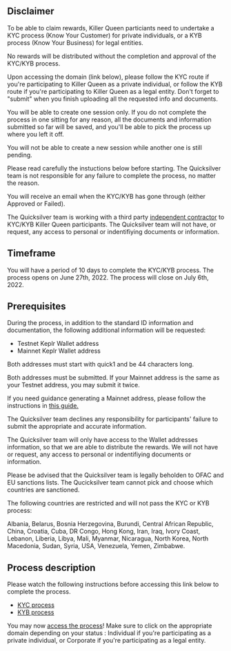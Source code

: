 ## Disclaimer 

To be able to claim rewards, Killer Queen particiants need to undertake a KYC process (Know Your Customer) for private individuals, 
or a KYB process (Know Your Business) for legal entities. 

No rewards will be distributed without the completion and approval of the KYC/KYB process.  

Upon accessing the domain (link below), please follow the KYC route if you're participating to Killer Queen as a private individual, or follow
the KYB route if you're participating to Killer Queen as a legal entity. Don't forget to "submit" when you finish uploading all the requested 
info and documents.

You will be able to create one session only. If you do not complete the process in one sitting for any reason, all the documents and information
submitted so far will be saved, and you'll be able to pick the process up where you left it off. 

You will not be able to create a new session while another one is still pending.

Please read carefully the instuctions below before starting. The Quicksilver team is not responsible for any failure to complete the process, 
no matter the reason. 

You will receive an email when the KYC/KYB has gone through (either Approved or Failed).

The Quicksilver team is working with a third party [independent contractor](https://synaps.io/) to KYC/KYB Killer Queen participants. 
The Quicksilver team will not have, or request, any access to personal or indentifiying documents or information. 

## Timeframe

You will have a period of 10 days to complete the KYC/KYB process.
The process opens on June 27th, 2022.
The process will close on July 6th, 2022.

## Prerequisites 

During the process, in addition to the standard ID information and documentation, the following additional information will be requested:

- Testnet Keplr Wallet address
- Mainnet Keplr Wallet address

Both addresses must start with quick1 and be 44 characters long.

Both addresses must be submitted. If your Mainnet address is the same as your Testnet address, you may submit it twice.

If you need guidance generating a Mainnet address, please follow the instructions in [this guide.](https://github.com/rishisidhu/Quicksilver-guides/blob/main/generating_quicksilver_address.md) 

The Quicksilver team declines any responsibility for participants' failure to submit the appropriate and accurate information. 

The Quicksilver team will only have access to the Wallet addresses information, so that we are able to distribute the rewards. We will not have 
or request, any access to personal or indentifiying documents or information. 

Please be advised that the Quicksilver team is legally beholden to OFAC and EU sanctions lists. The Qucicksilver team cannot pick and choose which countries are sanctioned.  

The following countries are restricted and will not pass the KYC or KYB process: 

Albania, Belarus, Bosnia Herzegovina, Burundi, Central African Republic, China, Croatia, Cuba, DR Congo, Hong Kong, Iran, Iraq, Ivory Coast, Lebanon, Liberia, Libya, Mali, Myanmar, Nicaragua, North Korea, North Macedonia, Sudan, Syria, USA, Venezuela, Yemen, Zimbabwe. 

## Process description 

Please watch the following instructions before accessing this link below to complete the process. 

- [KYC process](https://vimeo.com/723937943)
- [KYB process](https://vimeo.com/723935545)

You may now [access the process](https://killerqueen.synaps.me/signup)! Make sure to click on the appropriate domain depending on your status : Individual if you're participating as a private individual, or Corporate if you're participating as a legal entity. 
